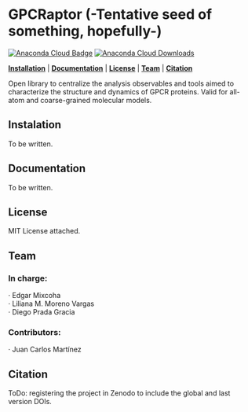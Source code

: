 # GPCRaptor (-Tentative seed of something, hopefully-)

[![Anaconda Cloud Badge](https://anaconda.org/uibcdf/gpcraptor/badges/version.svg)](https://anaconda.org/uibcdf/gpcraptor)
[![Anaconda Cloud Downloads](https://anaconda.org/uibcdf/gpcraptor/badges/downloads.svg)](https://anaconda.org/uibcdf/gpcraptor)


**[Installation](#installation)** |
**[Documentation](#documentation)** |
**[License](#license)** |
**[Team](#team)** |
**[Citation](#cite)**

Open library to centralize the analysis observables and tools aimed to characterize the structure and dynamics of GPCR proteins. Valid for all-atom and coarse-grained molecular models.

## Instalation

To be written.

## Documentation

To be written.

## License

MIT License attached.

## Team

### In charge:

· Edgar Mixcoha \
· Liliana M. Moreno Vargas \
· Diego Prada Gracia

### Contributors:
· Juan Carlos Martínez

## Citation
ToDo: registering the project in Zenodo to include the global and last version DOIs.
